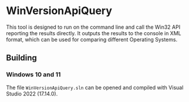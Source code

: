 # WinVersionApiQuery

This tool is designed to run on the command line and call the Win32 API
reporting the results directly. It outputs the results to the console in XML
format, which can be used for comparing different Operating Systems.

## Building

### Windows 10 and 11

The file `WinVersionApiQuery.sln` can be opened and compiled with Visual Studio
2022 (17.14.0).
